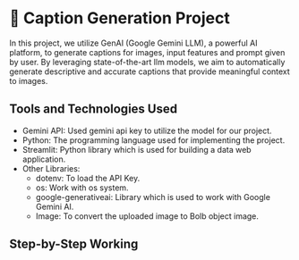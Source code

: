 # 🤖 Caption Generation Project

In this project, we utilize GenAI (Google Gemini LLM), a powerful AI platform, to generate captions for images, input features and prompt given by user. By leveraging state-of-the-art llm models, we aim to automatically generate descriptive and accurate captions that provide meaningful context to images.

## Tools and Technologies Used

- Gemini API: Used gemini api key to utilize the model for our project.
- Python: The programming language used for implementing the project.
- Streamlit: Python library which is used for building a data web application.
- Other Libraries:
    - dotenv: To load the API Key.
    - os: Work with os system.
    - google-generativeai: Library which is used to work with Google Gemini AI.
    - Image: To convert the uploaded image to Bolb object image. 

## Step-by-Step Working
